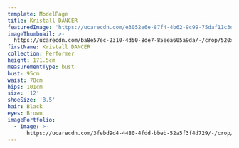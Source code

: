 ```yaml
---
template: ModelPage
title: Kristall DANCER
featuredImage: 'https://ucarecdn.com/e3052e6e-87f4-4b62-9c99-75daf11c3df1/'
imageThumbnail: >-
  https://ucarecdn.com/ba8e57ec-2310-4d50-8de7-85eea605a9da/-/crop/520x583/0,0/-/preview/
firstName: Kristall DANCER
collection: Performer
height: 171.5cm
measurementType: bust
bust: 95cm
waist: 78cm
hips: 101cm
size: '12'
shoeSize: '8.5'
hair: Black
eyes: Brown
imagePortfolio:
  - image: >-
      https://ucarecdn.com/3febd9d4-4480-4fdd-bbeb-52a5f3f4d729/-/crop/517x587/0,0/-/preview/
---
```


